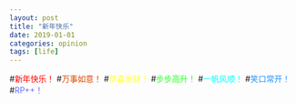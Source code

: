 ```yaml
---
layout: post
title: "新年快乐"
date: 2019-01-01
categories: opinion
tags: [life]
---
```

#<font color="#FF0000">新年快乐！</font>
#<font color="#D94600">万事如意！</font>
#<font color="#FFFF37">恭喜发财！</font>
#<font color="#28FF28">步步高升！</font>
#<font color="#00FFFF">一帆风顺！</font>
#<font color="#2894FF">笑口常开！</font>
#<font color="#6A6AFF">RP++！</font>
<!-- more -->




<!-- Gitalk 评论 start  -->

<!-- Link Gitalk 的支持文件  -->
<link rel="stylesheet" href="https://unpkg.com/gitalk/dist/gitalk.css">
<script src="https://unpkg.com/gitalk@latest/dist/gitalk.min.js"></script> 
<div id="gitalk-container"></div>     <script type="text/javascript">
    var gitalk = new Gitalk({

    // gitalk的主要参数
        clientID: `8d0f87c5a11c5467d0b6`,
        clientSecret: `e291e7effe1bbae8dce18fb1818a9cb0ee150c83`,
        repo: `https://gbrblog.github.io`,
        owner: 'gbrblog',
        admin: ['gbrblog'],
        id: 'gbrblog.github.io', 注意id一定不要重复，这里是举个例子，可以写中文，如果重复了，就会把其他地方的评论显示过来

    });
    gitalk.render('gitalk-container');
</script> 
<!-- Gitalk end -->
